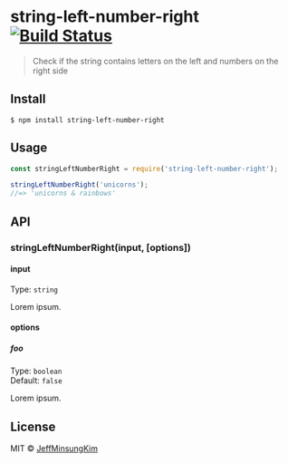 # string-left-number-right [![Build Status](https://travis-ci.org/jeffminsungkim/string-left-number-right.svg?branch=master)](https://travis-ci.org/jeffminsungkim/string-left-number-right)

> Check if the string contains letters on the left and numbers on the right side


## Install

```
$ npm install string-left-number-right
```


## Usage

```js
const stringLeftNumberRight = require('string-left-number-right');

stringLeftNumberRight('unicorns');
//=> 'unicorns & rainbows'
```


## API

### stringLeftNumberRight(input, [options])

#### input

Type: `string`

Lorem ipsum.

#### options

##### foo

Type: `boolean`<br>
Default: `false`

Lorem ipsum.


## License

MIT © [JeffMinsungKim](https://jeffminsungkim.com)
